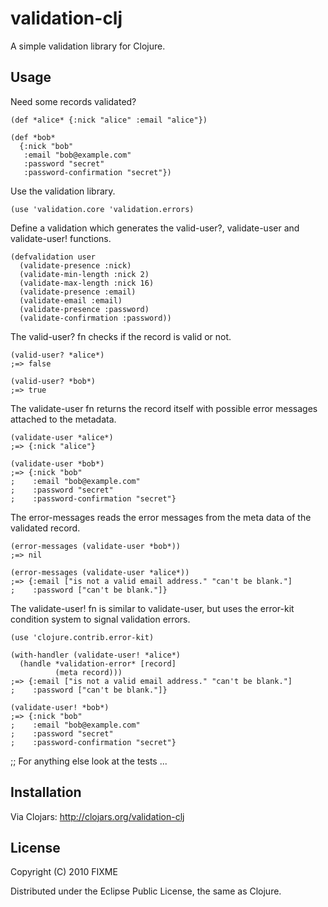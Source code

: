 # validation-clj

A simple validation library for Clojure.

## Usage

Need some records validated?

    (def *alice* {:nick "alice" :email "alice"})

    (def *bob*
      {:nick "bob"
       :email "bob@example.com"
       :password "secret"
       :password-confirmation "secret"})

Use the validation library.

    (use 'validation.core 'validation.errors)

Define a validation which generates the valid-user?, validate-user and
validate-user! functions.

    (defvalidation user
      (validate-presence :nick)
      (validate-min-length :nick 2)
      (validate-max-length :nick 16)
      (validate-presence :email)
      (validate-email :email)
      (validate-presence :password)
      (validate-confirmation :password))

The valid-user? fn checks if the record is valid or not.

    (valid-user? *alice*)
    ;=> false

    (valid-user? *bob*)
    ;=> true


The validate-user fn returns the record itself with possible error
messages attached to the metadata.

    (validate-user *alice*)
    ;=> {:nick "alice"}

    (validate-user *bob*)
    ;=> {:nick "bob"
    ;    :email "bob@example.com"
    ;    :password "secret"
    ;    :password-confirmation "secret"}

The error-messages reads the error messages from the meta data of the
validated record.

    (error-messages (validate-user *bob*))
    ;=> nil

    (error-messages (validate-user *alice*))
    ;=> {:email ["is not a valid email address." "can't be blank."]
    ;    :password ["can't be blank."]}

The validate-user! fn is similar to validate-user, but uses the
error-kit condition system to signal validation errors.

    (use 'clojure.contrib.error-kit)

    (with-handler (validate-user! *alice*)
      (handle *validation-error* [record]
              (meta record)))
    ;=> {:email ["is not a valid email address." "can't be blank."]
    ;    :password ["can't be blank."]}

    (validate-user! *bob*)
    ;=> {:nick "bob"
    ;    :email "bob@example.com"
    ;    :password "secret"
    ;    :password-confirmation "secret"}

;; For anything else look at the tests ...

## Installation

Via Clojars: http://clojars.org/validation-clj

## License

Copyright (C) 2010 FIXME

Distributed under the Eclipse Public License, the same as Clojure.
